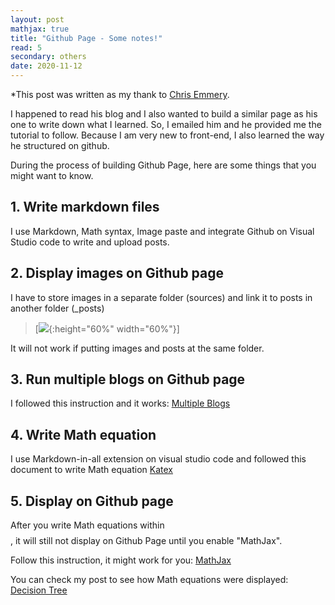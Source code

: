 ```yaml
---
layout: post
mathjax: true
title: "Github Page - Some notes!"
read: 5
secondary: others
date: 2020-11-12
---
```

*This post was written as my thank to [Chris Emmery](https://cmry.github.io/).

I happened to read his blog and I also wanted to build a similar page as his one to write down what I learned. So, I emailed him and he provided me the tutorial to follow. Because I am very new to front-end, I also learned the way he structured on github.

During the process of building Github Page, here are some things that you might want to know.

## 1. Write markdown files

I use Markdown, Math syntax, Image paste and integrate Github on Visual Studio code to write and upload posts.

## 2. Display images on Github page

I have to store images in a separate folder (sources) and link it to posts in another folder (_posts)

> [![](/sources/image.png){:height="60%" width="60%"}]

It will not work if putting images and posts at the same folder.

## 3. Run multiple blogs on Github page

I followed this instruction and it works: [Multiple Blogs](https://stochastic.life/2016/01/06/multiple-blogs-on-single-jekyll-instance/)

## 4. Write Math equation 

I use Markdown-in-all extension on visual studio code and followed this document to write Math equation [Katex](https://katex.org/docs/supported.html)

## 5. Display on Github page

After you write Math equations within $$ $$, it will still not display on Github Page until you enable "MathJax". 

Follow this instruction, it might work for you: [MathJax](http://sgeos.github.io/github/jekyll/2016/08/21/adding_mathjax_to_a_jekyll_github_pages_blog.html)

You can check my post to see how Math equations were displayed: [Decision Tree](/_posts/datamining/2020-11-11-Decision-Tree.md)





